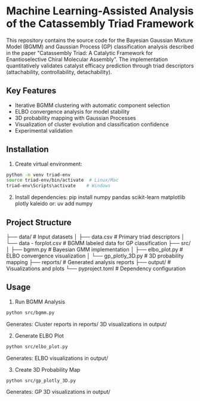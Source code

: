 # Machine Learning-Assisted Analysis of the Catassembly Triad Framework

This repository contains the source code for the Bayesian Gaussian Mixture Model (BGMM) and Gaussian Process (GP) classification analysis described in the paper "Catassembly Triad: A Catalytic Framework for Enantioselective Chiral Molecular Assembly". The implementation quantitatively validates catalyst efficacy prediction through triad descriptors (attachability, controllability, detachability).

## Key Features
- Iterative BGMM clustering with automatic component selection
- ELBO convergence analysis for model stability
- 3D probability mapping with Gaussian Processes
- Visualization of cluster evolution and classification confidence
- Experimental validation

## Installation
1. Create virtual environment:
```bash
python -m venv triad-env
source triad-env/bin/activate  # Linux/Mac
triad-env\Scripts\activate    # Windows
```

2. Install dependencies:
pip install numpy pandas scikit-learn matplotlib plotly kaleido
or:
uv add numpy

## Project Structure
├── data/                    # Input datasets
│   ├── data.csv               # Primary triad descriptors
│   └── data - forplot.csv     # BGMM labeled data for GP classification
├── src/
│   ├── bgmm.py                # Bayesian GMM implementation
│   ├── elbo_plot.py           # ELBO convergence visualization
│   └── gp_plotly_3D.py        # 3D probability mapping
├── reports/                 # Generated analysis reports
├── output/                  # Visualizations and plots
└── pyproject.toml           # Dependency configuration

## Usage
1. Run BGMM Analysis
```bash
python src/bgmm.py
```
Generates:
    Cluster reports in reports/
    3D visualizations in output/

2. Generate ELBO Plot
```bash
python src/elbo_plot.py
```
Generates:
    ELBO visualizations in output/

3. Create 3D Probability Map
```bash
python src/gp_plotly_3D.py
```
Generates:
    GP 3D visualizations in output/
